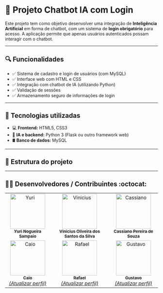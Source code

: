 # 🤖 Projeto Chatbot IA com Login

Este projeto tem como objetivo desenvolver uma integração de **Inteligência Artificial** em forma de chatbot, com um sistema de **login obrigatório** para acesso. A aplicação permite que apenas usuários autenticados possam interagir com o chatbot.

---

## 🔍 Funcionalidades

- ✅ Sistema de cadastro e login de usuários (com MySQL)
- ✅ Interface web com HTML e CSS
- ✅ Integração com chatbot de IA (utilizando Python)
- ✅ Validação de sessões
- ✅ Armazenamento seguro de informações de login

---

## 🚀 Tecnologias utilizadas

- 💻 **Frontend:** HTML5, CSS3
- 🧠 **IA e backend:** Python 3 (Flask ou outro framework web)
- 🛢️ **Banco de dados:** MySQL

---

## 📁 Estrutura do projeto



___




 ## 👨‍💻 Desenvolvedores / Contribuintes :octocat:

<div align="center">

<table>
  <tr>
    <td align="center">
      <a href="https://github.com/YuriSampaio10">
        <img src="https://avatars.githubusercontent.com/u/102839085?s=400&u=ca12d62cdc893b83486100dc979f339f05ac5865&v=4" width="115px;" alt="Yuri"/>
        <br />
        <sub><b>Yuri Nogueira Sampaio</b></sub>
      </a>
    </td>
    <td align="center">
      <a href="https://github.com/MaximussZ8">
        <img src="https://avatars.githubusercontent.com/u/103079657?v=4" width="115px;" alt="Vinicius"/>
        <br />
        <sub><b>Vinicius Oliveira dos Santos da Silva</b></sub>
      </a>
    </td>
    <td align="center">
      <a href="https://github.com/Kassino02k">
        <img src="https://avatars.githubusercontent.com/u/232715242?v=4" width="115px;" alt="Cassiano"/>
        <br />
        <sub><b>Cassiano Pereira de Souza</b></sub>
      </a>
    </td>
  </tr>
  <tr>
    <td align="center">
      <a href="https://github.com/MaximussZ8">
        <img src="https://avatars.githubusercontent.com/u/206223227?v=4" width="115px;" alt="Caio"/>
        <br />
        <sub><b>Caio</b></sub>  
        <br /><i>(Atualizar perfil)</i>
      </a>
    </td>
    <td align="center">
      <a href="https://github.com/MaximussZ8">
        <img src="https://avatars.githubusercontent.com/u/148083115?v=4" width="115px;" alt="Rafael"/>
        <br />
        <sub><b>Rafael</b></sub>  
        <br /><i>(Atualizar perfil)</i>
      </a>
    </td>
    <td align="center">
      <a href="https://github.com/MaximussZ8">
        <img src="https://avatars.githubusercontent.com/u/233599097?v=4" width="115px;" alt="Gustavo"/>
        <br />
        <sub><b>Gustavo</b></sub>  
        <br /><i>(Atualizar perfil)</i>
      </a>
    </td>
  </tr>
</table>

</div>


